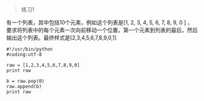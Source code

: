> 练习1

有一个列表，其中包括10个元素，例如这个列表是[1, 2, 3, 4, 5, 6, 7, 8, 9, 0 ] ， 要求将列表中的每个元素一次向前移动一个位置，第一个元素到列表的最后，然后输出这个列表。最终样式是[2,3,4,5,6,7,8,9,0,1]
```
#!/usr/bin/python
#coding:utf-8

raw = [1,2,3,4,5,6,7,8,9,0]
print raw

b = raw.pop(0)
raw.append(b)
print raw
```
